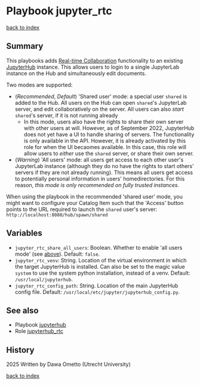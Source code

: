 # Playbook jupyter_rtc
[back to index](../index.md#Playbooks)

## Summary

This playbooks adds [Real-time Collaboration](https://jupyterlab-realtime-collaboration.readthedocs.io/en/latest/) functionality to an existing [JupyterHub](./jupyterhub.md) instance. This allows users to login to a single JupyterLab instance on the Hub and simultaneously edit documents.

Two modes are supported:

- (*Recommended*, *Default*) 'Shared user' mode: a special user `shared` is added to the Hub. All users on the Hub can open `shared`'s JupyterLab server, and edit collaboratively on the server. All users can also *start* `shared`'s server, if it is not running already
    * In this mode, users also have the rights to share their own server with other users at will. However, as of September 2022, JupyterHub does not yet have a UI to handle sharing of servers. The functionality is only available in the API. However, it is already activated by this role for when the UI becaomes available. In this case, this role will allow users to *either* use the `shared` server, or share their own server. 
- (*Warning*) 'All users' mode: all users get access to each other user's JupyterLab instance (although they do no have the rights to start others' servers if they are not already running). This means all users get access to potentially personal information in users' homedirectories. For this reason, *this mode is only recommended on fully trusted instances*. 

When using the playbook in the recommended 'shared user' mode, you might want to configure your Catalog Item such that the 'Access' button points to the URL required to launch the `shared` user's server: `http://localhost:8080/hub/spawn/shared`

## Variables

- `jupyter_rtc_share_all_users`: Boolean. Whether to enable 'all users mode' (see [above](#summary)). Default: `false`.
- `jupyter_rtc_venv`: String. Location of the virtual environment in which the target JupyterHub is installed. Can also be set to the magic value `system` to use the system python installation, instead of a venv. Default: `/usr/local/jupyterhub`.
- `jupyter_rtc_config_path`: String. Location of the main JupyterHub config file. Default: `/usr/local/etc/jupyter/jupyterhub_config.py`.

## See also

- Playbook [jupyterhub](./jupyterhub.md)
- Role [jupyterhub_rtc](../roles/jupyter_rtc.md)

## History
2025 Written by Dawa Ometto (Utrecht University)

[back to index](../index.md#Playbooks)
